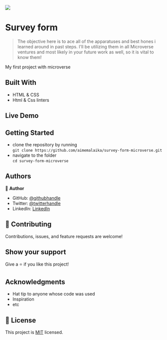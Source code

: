 ![](https://img.shields.io/badge/Microverse-blueviolet)


# Survey form

> The objective here is to ace all of the apparatuses and best hones i learned around in past steps. I'll be utilizing them in all Microverse ventures and most likely in your future work as well, so it is vital to know them!

<!-- ![screenshot](./ScreenShot.png) -->

My first project with microverse
## Built With

- HTML & CSS
- Html & Css linters

## Live Demo

<!-- [Live Demo Link](https://livedemo.com) -->


## Getting Started
- clone the repository by running\
    `git clone https://github.com/aimemalaika/survey-form-microverse.git`
- navigate to the folder\
    `cd survey-form-microverse`

## Authors

👤 **Author**

- GitHub: [@githubhandle](https://github.com/aimemalaika)
- Twitter: [@twitterhandle](https://twitter.com/Aime_Malaika)
- LinkedIn: [LinkedIn](https://linkedin.com/in/aimemalaika)

## 🤝 Contributing

Contributions, issues, and feature requests are welcome!

## Show your support

Give a ⭐️ if you like this project!

## Acknowledgments

- Hat tip to anyone whose code was used
- Inspiration
- etc

## 📝 License

This project is [MIT](./MIT.md) licensed.
